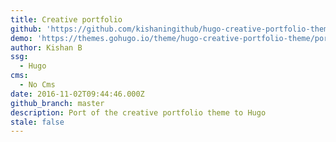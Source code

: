 ```yaml
---
title: Creative portfolio
github: 'https://github.com/kishaningithub/hugo-creative-portfolio-theme'
demo: 'https://themes.gohugo.io/theme/hugo-creative-portfolio-theme/portfolio/'
author: Kishan B
ssg:
  - Hugo
cms:
  - No Cms
date: 2016-11-02T09:44:46.000Z
github_branch: master
description: Port of the creative portfolio theme to Hugo
stale: false
---
```

